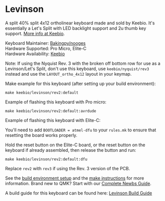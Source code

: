 Levinson
========

A split 40% split 4x12 ortholinear keyboard made and sold by Keebio. It's essentially a Let's Split with LED backlight support and 2u thumb key support. [More info at Keebio](https://keeb.io).

Keyboard Maintainer: [Bakingpy/nooges](https://github.com/nooges)  
Hardware Supported: Pro Micro, Elite-C  
Hardware Availability: [Keebio](https://keeb.io)  

Note: If using the Nyquist Rev. 3 with the broken off bottom row for use as a Levinson/Let's Split, don't use this keyboard, use `keebio/nyquist/rev3` instead and use the `LAYOUT_ortho_4x12` layout in your keymap.

Make example for this keyboard (after setting up your build environment):

    make keebio/levinson/rev2:default

Example of flashing this keyboard with Pro micro:

    make keebio/levinson/rev2:default:avrdude

Example of flashing this keyboard with Elite-C:

You'll need to add `BOOTLOADER = atmel-dfu` to your `rules.mk` to ensure that resetting the board works properly.

Hold the reset button on the Elite-C board, or the reset button on the keyboard if already assembled, then release the button and run:

    make keebio/levinson/rev2:default:dfu

Replace `rev2` with `rev3` if using the Rev. 3 version of the PCB.

See the [build environment setup](https://docs.qmk.fm/#/getting_started_build_tools) and the [make instructions](https://docs.qmk.fm/#/getting_started_make_guide) for more information. Brand new to QMK? Start with our [Complete Newbs Guide](https://docs.qmk.fm/#/newbs).

A build guide for this keyboard can be found here: [Levinson Build Guide](https://docs.keeb.io)
